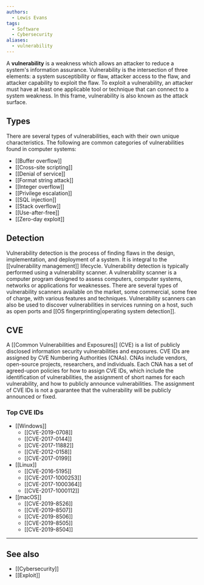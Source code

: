 ```yaml
---
authors:
  - Lewis Evans
tags:
  - Software
  - Cybersecurity
aliases:
  - vulnerability
---
```

A **vulnerability** is a weakness which allows an attacker to reduce a system's information assurance. Vulnerability is the intersection of three elements: a system susceptibility or flaw, attacker access to the flaw, and attacker capability to exploit the flaw. To exploit a vulnerability, an attacker must have at least one applicable tool or technique that can connect to a system weakness. In this frame, vulnerability is also known as the attack surface.

## Types

There are several types of vulnerabilities, each with their own unique characteristics. The following are common categories of vulnerabilities found in computer systems:

- [[Buffer overflow]]
- [[Cross-site scripting]]
- [[Denial of service]]
- [[Format string attack]]
- [[Integer overflow]]
- [[Privilege escalation]]
- [[SQL injection]]
- [[Stack overflow]]
- [[Use-after-free]]
- [[Zero-day exploit]]

## Detection

Vulnerability detection is the process of finding flaws in the design, implementation, and deployment of a system. It is integral to the [[vulnerability management]] lifecycle. Vulnerability detection is typically performed using a vulnerability scanner. A vulnerability scanner is a computer program designed to assess computers, computer systems, networks or applications for weaknesses. There are several types of vulnerability scanners available on the market, some commercial, some free of charge, with various features and techniques. Vulnerability scanners can also be used to discover vulnerabilities in services running on a host, such as open ports and [[OS fingerprinting|operating system detection]].

## CVE

A [[Common Vulnerabilities and Exposures]] (CVE) is a list of publicly disclosed information security vulnerabilities and exposures. CVE IDs are assigned by CVE Numbering Authorities (CNAs). CNAs include vendors, open-source projects, researchers, and individuals. Each CNA has a set of agreed-upon policies for how to assign CVE IDs, which include the identification of vulnerabilities, the assignment of short names for each vulnerability, and how to publicly announce vulnerabilities. The assignment of CVE IDs is not a guarantee that the vulnerability will be publicly announced or fixed.

### Top CVE IDs

- [[Windows]]
    - [[CVE-2019-0708]]
    - [[CVE-2017-0144]]
    - [[CVE-2017-11882]]
    - [[CVE-2012-0158]]
    - [[CVE-2017-0199]]
- [[Linux]]
    - [[CVE-2016-5195]]
    - [[CVE-2017-1000253]]
    - [[CVE-2017-1000364]]
    - [[CVE-2017-1000112]]
- [[macOS]]
    - [[CVE-2019-8526]]
    - [[CVE-2019-8507]]
    - [[CVE-2019-8506]]
    - [[CVE-2019-8505]]
    - [[CVE-2019-8504]]

___
## See also
- [[Cybersecurity]]
- [[Exploit]]